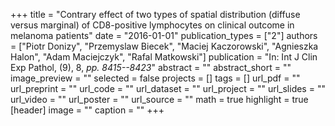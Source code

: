 +++
title = "Contrary effect of two types of spatial distribution (diffuse versus marginal) of CD8-positive lymphocytes on clinical outcome in melanoma patients"
date = "2016-01-01"
publication_types = ["2"]
authors = ["Piotr Donizy", "Przemyslaw Biecek", "Maciej Kaczorowski", "Agnieszka Halon", "Adam Maciejczyk", "Rafal Matkowski"]
publication = "In: Int J Clin Exp Pathol, (9), 8, _pp. 8415--8423_"
abstract = ""
abstract_short = ""
image_preview = ""
selected = false
projects = []
tags = []
url_pdf = ""
url_preprint = ""
url_code = ""
url_dataset = ""
url_project = ""
url_slides = ""
url_video = ""
url_poster = ""
url_source = ""
math = true
highlight = true
[header]
image = ""
caption = ""
+++
